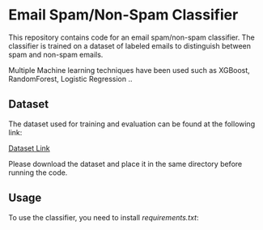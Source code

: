 
# Email Spam/Non-Spam Classifier

This repository contains code for an email spam/non-spam classifier. The classifier is trained on a dataset of labeled emails to distinguish between spam and non-spam emails.

Multiple Machine learning techniques have been used such as XGBoost, RandomForest, Logistic Regression ..

## Dataset

The dataset used for training and evaluation can be found at the following link:

[Dataset Link](https://www.kaggle.com/datasets/beatoa/spamassassin-public-corpus?resource=download)

Please download the dataset and place it in the same directory before running the code.

## Usage

To use the classifier, you need to install *requirements.txt*:



